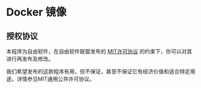 # Docker 镜像

## 授权协议

本程序为自由软件，在自由软件联盟发布的 [MIT许可协议](https://mit-license.org) 的约束下，你可以对其进行再发布及修改。

我们希望发布的这款程序有用，但不保证，甚至不保证它有经济价值和适合特定用途。详情参见MIT通用公共许可协议。